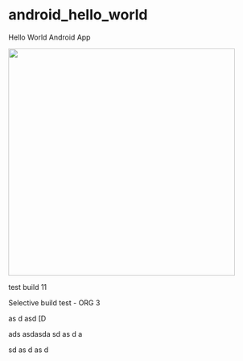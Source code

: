 android_hello_world
===================

Hello World Android App

<img src="http://i.imgur.com/dio0DXF.png" width="450" />

test build 11

Selective build test - ORG 3

as
d
asd
[D

ads
asdasda
sd
as
d
a


sd
as
d
as
d